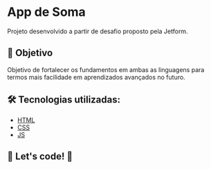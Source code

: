 # App de Soma

Projeto desenvolvido a partir de desafio proposto pela Jetform.

## 🚀 Objetivo

Objetivo de fortalecer os fundamentos em ambas as linguagens para termos mais facilidade em aprendizados avançados no futuro.

## 🛠️ Tecnologias utilizadas:

- [HTML](https://www.w3schools.com/html/)
- [CSS](https://www.w3schools.com/css/)
- [JS](https://www.w3schools.com/js/)

## 🚀 Let's code! 🚀
